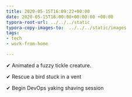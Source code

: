 ```yaml
---
title: 2020-05-15T16:09:22+00:00
date: 2020-05-15T16:00:00+00:00:00 +00:00
typora-root-url: ../../../static
typora-copy-images-to:  ../../../static/images
tags:
- tech
- work-from-home

---
```

✔ Animated a fuzzy tickle creature.

✔ Rescue a bird stuck in a vent

✔ Begin DevOps yaking shaving session
